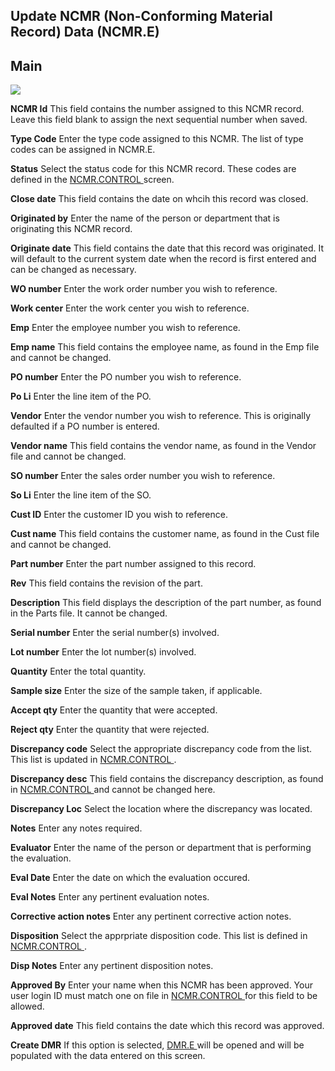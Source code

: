 ##  Update NCMR (Non-Conforming Material Record) Data (NCMR.E)

<PageHeader />

##  Main

![](./NCMR-E-1.jpg)

**NCMR Id** This field contains the number assigned to this NCMR record. Leave
this field blank to assign the next sequential number when saved.  
  
**Type Code** Enter the type code assigned to this NCMR. The list of type
codes can be assigned in NCMR.E.  
  
**Status** Select the status code for this NCMR record. These codes are defined in the [ NCMR.CONTROL ](../../../../../rover/PRO-OVERVIEW/PRO-ENTRY/NCMR-CONTROL/README.md) screen.   
  
**Close date** This field contains the date on whcih this record was closed.  
  
**Originated by** Enter the name of the person or department that is
originating this NCMR record.  
  
**Originate date** This field contains the date that this record was
originated. It will default to the current system date when the record is
first entered and can be changed as necessary.  
  
**WO number** Enter the work order number you wish to reference.  
  
**Work center** Enter the work center you wish to reference.  
  
**Emp** Enter the employee number you wish to reference.  
  
**Emp name** This field contains the employee name, as found in the Emp file
and cannot be changed.  
  
**PO number** Enter the PO number you wish to reference.  
  
**Po Li** Enter the line item of the PO.  
  
**Vendor** Enter the vendor number you wish to reference. This is originally
defaulted if a PO number is entered.  
  
**Vendor name** This field contains the vendor name, as found in the Vendor
file and cannot be changed.  
  
**SO number** Enter the sales order number you wish to reference.  
  
**So Li** Enter the line item of the SO.  
  
**Cust ID** Enter the customer ID you wish to reference.  
  
**Cust name** This field contains the customer name, as found in the Cust file
and cannot be changed.  
  
**Part number** Enter the part number assigned to this record.  
  
**Rev** This field contains the revision of the part.  
  
**Description** This field displays the description of the part number, as
found in the Parts file. It cannot be changed.  
  
**Serial number** Enter the serial number(s) involved.  
  
**Lot number** Enter the lot number(s) involved.  
  
**Quantity** Enter the total quantity.  
  
**Sample size** Enter the size of the sample taken, if applicable.  
  
**Accept qty** Enter the quantity that were accepted.  
  
**Reject qty** Enter the quantity that were rejected.  
  
**Discrepancy code** Select the appropriate discrepancy code from the list. This list is updated in [ NCMR.CONTROL ](../../../../../rover/PRO-OVERVIEW/PRO-ENTRY/NCMR-CONTROL/README.md) .   
  
**Discrepancy desc** This field contains the discrepancy description, as found in [ NCMR.CONTROL ](../../../../../rover/PRO-OVERVIEW/PRO-ENTRY/NCMR-CONTROL/README.md) and cannot be changed here.   
  
**Discrepancy Loc** Select the location where the discrepancy was located.  
  
**Notes** Enter any notes required.  
  
**Evaluator** Enter the name of the person or department that is performing
the evaluation.  
  
**Eval Date** Enter the date on which the evaluation occured.  
  
**Eval Notes** Enter any pertinent evaluation notes.  
  
**Corrective action notes** Enter any pertinent corrective action notes.  
  
**Disposition** Select the apprpriate disposition code. This list is defined in [ NCMR.CONTROL ](../../../../../rover/PRO-OVERVIEW/PRO-ENTRY/NCMR-CONTROL/README.md) .   
  
**Disp Notes** Enter any pertinent disposition notes.  
  
**Approved By** Enter your name when this NCMR has been approved. Your user login ID must match one on file in [ NCMR.CONTROL ](../../../../../rover/PRO-OVERVIEW/PRO-ENTRY/NCMR-CONTROL/README.md) for this field to be allowed.   
  
**Approved date** This field contains the date which this record was approved.  
  
**Create DMR** If this option is selected, [ DMR.E ](../../../../PUR-OVERVIEW/PUR-ENTRY/DMR-E/README.md) will be opened and will be populated with the data entered on this screen.   
  
  
<badge text= "Version 8.10.57" vertical="middle" />

<PageFooter />